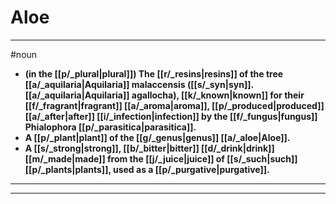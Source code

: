 # Aloe
---
#noun
- **(in the [[p/_plural|plural]]) The [[r/_resins|resins]] of the tree [[a/_aquilaria|Aquilaria]] malaccensis ([[s/_syn|syn]]. [[a/_aquilaria|Aquilaria]] agallocha), [[k/_known|known]] for their [[f/_fragrant|fragrant]] [[a/_aroma|aroma]], [[p/_produced|produced]] [[a/_after|after]] [[i/_infection|infection]] by the [[f/_fungus|fungus]] Phialophora [[p/_parasitica|parasitica]].**
- **A [[p/_plant|plant]] of the [[g/_genus|genus]] [[a/_aloe|Aloe]].**
- **A [[s/_strong|strong]], [[b/_bitter|bitter]] [[d/_drink|drink]] [[m/_made|made]] from the [[j/_juice|juice]] of [[s/_such|such]] [[p/_plants|plants]], used as a [[p/_purgative|purgative]].**
---
---
